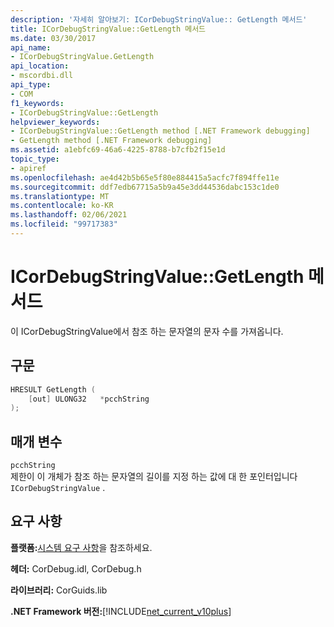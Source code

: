 ```yaml
---
description: '자세히 알아보기: ICorDebugStringValue:: GetLength 메서드'
title: ICorDebugStringValue::GetLength 메서드
ms.date: 03/30/2017
api_name:
- ICorDebugStringValue.GetLength
api_location:
- mscordbi.dll
api_type:
- COM
f1_keywords:
- ICorDebugStringValue::GetLength
helpviewer_keywords:
- ICorDebugStringValue::GetLength method [.NET Framework debugging]
- GetLength method [.NET Framework debugging]
ms.assetid: a1ebfc69-46a6-4225-8788-b7cfb2f15e1d
topic_type:
- apiref
ms.openlocfilehash: ae4d42b5b65e5f80e884415a5acfc7f894ffe11e
ms.sourcegitcommit: ddf7edb67715a5b9a45e3dd44536dabc153c1de0
ms.translationtype: MT
ms.contentlocale: ko-KR
ms.lasthandoff: 02/06/2021
ms.locfileid: "99717383"
---
```

# <a name="icordebugstringvaluegetlength-method"></a>ICorDebugStringValue::GetLength 메서드

이 ICorDebugStringValue에서 참조 하는 문자열의 문자 수를 가져옵니다.  
  
## <a name="syntax"></a>구문  
  
```cpp  
HRESULT GetLength (  
    [out] ULONG32   *pcchString  
);  
```  
  
## <a name="parameters"></a>매개 변수  

 `pcchString`  
 제한이 이 개체가 참조 하는 문자열의 길이를 지정 하는 값에 대 한 포인터입니다 `ICorDebugStringValue` .  
  
## <a name="requirements"></a>요구 사항  

 **플랫폼:**[시스템 요구 사항](../../get-started/system-requirements.md)을 참조하세요.  
  
 **헤더:** CorDebug.idl, CorDebug.h  
  
 **라이브러리:** CorGuids.lib  
  
 **.NET Framework 버전:**[!INCLUDE[net_current_v10plus](../../../../includes/net-current-v10plus-md.md)]
